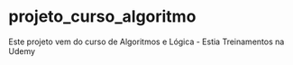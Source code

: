 # projeto_curso_algoritmo
Este projeto vem do curso de Algoritmos e Lógica - Estia Treinamentos na Udemy
